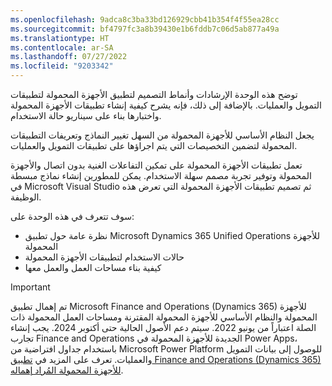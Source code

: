 ```yaml
---
ms.openlocfilehash: 9adca8c3ba33bd126929cbb41b354f4f55ea28cc
ms.sourcegitcommit: bf4797fc3a8b39430e1b6fddb7c06d5ab877a49a
ms.translationtype: HT
ms.contentlocale: ar-SA
ms.lasthandoff: 07/27/2022
ms.locfileid: "9203342"
---
```

توضح هذه الوحدة الإرشادات وأنماط التصميم لتطبيق الأجهزة المحمولة لتطبيقات التمويل والعمليات. بالإضافة إلى ذلك، فإنه يشرح كيفية إنشاء تطبيقات الأجهزة المحمولة واختبارها بناء على سيناريو حالة الاستخدام.

يجعل النظام الأساسي للأجهزة المحمولة من السهل تغيير النماذج وتعريفات التطبيقات المحمولة لتضمين التخصيصات التي يتم اجراؤها على تطبيقات التمويل والعمليات.

تعمل تطبيقات الأجهزة المحمولة على تمكين التفاعلات الغنية بدون اتصال والأجهزة المحمولة وتوفير تجربة مصمم سهلة الاستخدام. يمكن للمطورين إنشاء نماذج مبسطة في Microsoft Visual Studio ثم تصميم تطبيقات الأجهزة المحمولة التي تعرض هذه الوظيفة. 

سوف تتعرف في هذه الوحدة على:

- نظرة عامة حول تطبيق Microsoft Dynamics 365 Unified Operations للأجهزة المحمولة 
- حالات الاستخدام لتطبيقات الأجهزة المحمولة
- كيفية بناء مساحات العمل والعمل معها
 
> [!IMPORTANT]
> تم إهمال تطبيق Microsoft Finance and Operations ‏(Dynamics 365) للأجهزة المحمولة والنظام الأساسي للأجهزة المحمولة المقترنة ومساحات العمل المحمولة ذات الصلة اعتباراً من يونيو 2022. سيتم دعم الأصول الحالية حتى أكتوبر 2024. يجب إنشاء تجارب Finance and Operations الجديدة للأجهزة المحمولة في Power Apps، باستخدام جداول افتراضية من Microsoft Power Platform للوصول إلى بيانات التمويل والعمليات. تعرف على المزيد في [تطبيق Finance and Operations ‏(Dynamics 365) للأجهزة المحمولة المُراد إهماله](https://cloudblogs.microsoft.com/dynamics365/it/2022/06/03/finance-and-operations-dynamics-365-mobile-app-to-be-deprecated/?azure-portal=true).
